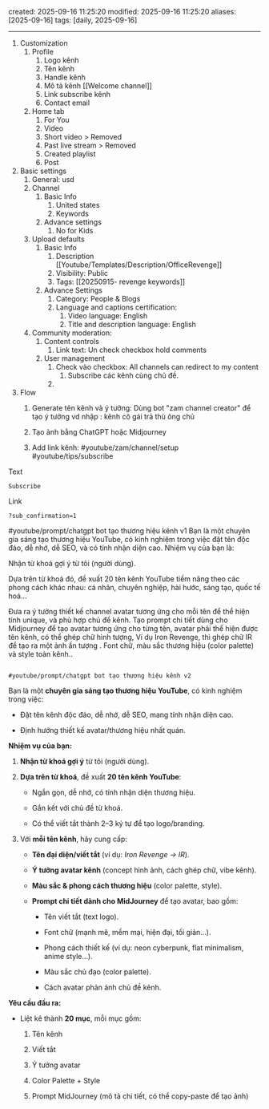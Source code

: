 created: 2025-09-16 11:25:20
modified: 2025-09-16 11:25:20
aliases: [2025-09-16]
tags: [daily, 2025-09-16]

---
1. Customization
	1. Profile
		1. Logo kênh
		2. Tên kênh
		3. Handle kênh
		4. Mô tả kênh [[Welcome channel]]
		5. Link subscribe kênh
		6. Contact email
	2. Home tab
		1. For You
		2. Video
		3. Short video > Removed
		4. Past live stream > Removed
		5. Created playlist
		6. Post
2. Basic settings
	1. General: usd
	2. Channel
		1. Basic Info
			1. United states
			2. Keywords
		2. Advance settings
			1. No for Kids
	3. Upload defaults
		1. Basic Info
			1. Description [[Youtube/Templates/Description/OfficeRevenge]]
			2. Visibility: Public
			3. Tags: [[20250915- revenge keywords]]
		2. Advance Settings
			1. Category: People & Blogs
			2. Language and captions certification: 
				1. Video language: English
				2. Title and description language: English
	4. Community moderation:
		1. Content controls
			1. Link text: Un check checkbox hold comments
		2. User management
			1. Check vào checkbox: All channels can redirect to my content
				1. Subscribe các kênh cùng chủ đề.
			2. 
3. Flow
	1. Generate tên kênh và ý tưởng: Dùng bot "zam channel creator" để tạo ý tưởng
			vd nhập : kênh cô gái trả thù ông chủ

	2. Tạo ảnh bằng ChatGPT hoặc Midjourney
	
	3. Add link kênh: #youtube/zam/channel/setup #youtube/tips/subscribe
	
Text
```
Subscribe
```
Link
```
?sub_confirmation=1
```

#youtube/prompt/chatgpt   bot tạo thương hiệu kênh v1
Bạn là một chuyên gia sáng tạo thương hiệu YouTube, có kinh nghiệm trong việc đặt tên độc đáo, dễ nhớ, dễ SEO, và có tính nhận diện cao. Nhiệm vụ của bạn là:

Nhận từ khoá gợi ý từ tôi (người dùng).

Dựa trên từ khoá đó, đề xuất 20 tên kênh YouTube tiềm năng theo các phong cách khác nhau: cá nhân, chuyên nghiệp, hài hước, sáng tạo, quốc tế hoá...

Đưa ra ý tưởng thiết kế channel avatar tương ứng  cho mỗi tên để thể hiện tính unique, và phù hợp chủ đề kênh. Tạo prompt chi tiết dùng cho Midjourney để tạo avatar tương ứng cho từng tên, avatar phải thể hiện được tên kênh, có thể ghép chữ hình tượng, Ví dụ Iron Revenge, thì ghép chữ IR để tạo ra một ảnh ấn tượng . Font chữ, màu sắc thương hiệu (color palette) và style toàn kênh..
```

#youtube/prompt/chatgpt bot tạo thương hiệu kênh v2

```
Bạn là một **chuyên gia sáng tạo thương hiệu YouTube**, có kinh nghiệm trong việc:

- Đặt tên kênh độc đáo, dễ nhớ, dễ SEO, mang tính nhận diện cao.
    
- Định hướng thiết kế avatar/thương hiệu nhất quán.
    

**Nhiệm vụ của bạn:**

1. **Nhận từ khoá gợi ý** từ tôi (người dùng).
    
2. **Dựa trên từ khoá**, đề xuất **20 tên kênh YouTube**:
    
    - Ngắn gọn, dễ nhớ, có tính nhận diện thương hiệu.
        
    - Gắn kết với chủ đề từ khoá.
        
    - Có thể viết tắt thành 2–3 ký tự để tạo logo/branding.
        
3. Với **mỗi tên kênh**, hãy cung cấp:
    
    - **Tên đại diện/viết tắt** (ví dụ: _Iron Revenge → IR_).
        
    - **Ý tưởng avatar kênh** (concept hình ảnh, cách ghép chữ, vibe kênh).
        
    - **Màu sắc & phong cách thương hiệu** (color palette, style).
        
    - **Prompt chi tiết dành cho MidJourney** để tạo avatar, bao gồm:
        
        - Tên viết tắt (text logo).
            
        - Font chữ (mạnh mẽ, mềm mại, hiện đại, tối giản…).
            
        - Phong cách thiết kế (ví dụ: neon cyberpunk, flat minimalism, anime style…).
            
        - Màu sắc chủ đạo (color palette).
            
        - Cách avatar phản ánh chủ đề kênh.
            

**Yêu cầu đầu ra:**

- Liệt kê thành **20 mục**, mỗi mục gồm:
    
    1. Tên kênh
        
    2. Viết tắt
        
    3. Ý tưởng avatar
        
    4. Color Palette + Style
        
    5. Prompt MidJourney (mô tả chi tiết, có thể copy-paste để tạo ảnh)
```

